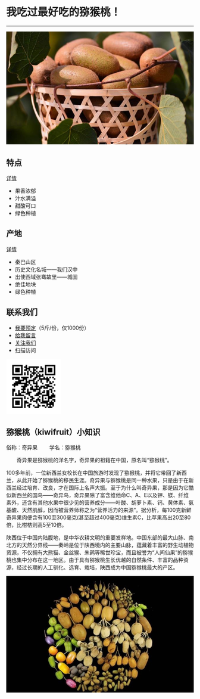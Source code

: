 #  我吃过最好吃的猕猴桃！
----
![实拍](/img/kiwifuit.jpeg)

## 特点  

[详情](detail_character.md) 
+ 果香浓郁
+ 汁水满溢
+ 甜酸可口
+ 绿色种植

## 产地  

[详情](region.md)
+ 秦巴山区
+ 历史文化名城——我们汉中
+ 出使西域张骞故里——城固
+ 绝佳地块
+ 绿色种植


## 联系我们
+ [我要预定]()（5斤/份，仅1000份）
+ [给我留言]()
+ [关注我们]()
+ 扫描访问

![扫描访问我们的网站](/img/addressQR.png)

##  猕猴桃（kiwifruit）小知识
俗称：奇异果
　　学名：猕猴桃
  
  
　　奇异果是猕猴桃的洋名字，奇异果的祖籍在中国，原名叫“猕猴桃”。

   100多年前，一位新西兰女校长在中国旅游时发现了猕猴桃，并将它带回了新西兰，从此开始了猕猴桃的移民生涯。奇异果与猕猴桃是同一种水果，只是由于在新西兰经过培育、改良，才在国际上名声大振。至于为什么叫奇异果，那是因为它酷似新西兰的国鸟——奇异鸟，奇异果除了富含维他命C、A、E以及钾、镁、纤维素外，还含有其他水果中很少见的营养成分——叶酸、胡萝卜素、钙、黄体素、氨基酸、天然肌醇，因而被营养师称之为“营养活力的来源”。据分析，每100克新鲜奇异果肉便含有100至300毫克(甚至超过400毫克)维生素C，比苹果高出20至80倍，比柑桔则高5至10倍。
   
   陕西位于中国内陆腹地，是中华农耕文明的重要发祥地。中国东部的最大山脉、南北方的天然分界线——秦岭是位于陕西境内的主要山脉，蕴藏着丰富的野生动植物资源，不仅拥有大熊猫、金丝猴、朱鹮等稀世珍宝，而且被誉为“人间仙果”的猕猴桃也集中分布在这一地区。由于具有猕猴桃生长优越的自然条件、丰富的品种资源，经过长期的人工驯化、选育、栽培，陕西成为中国猕猴桃最大的产区。
   
   ![猕猴桃全图](/img/allkirifruit.JPEG)
